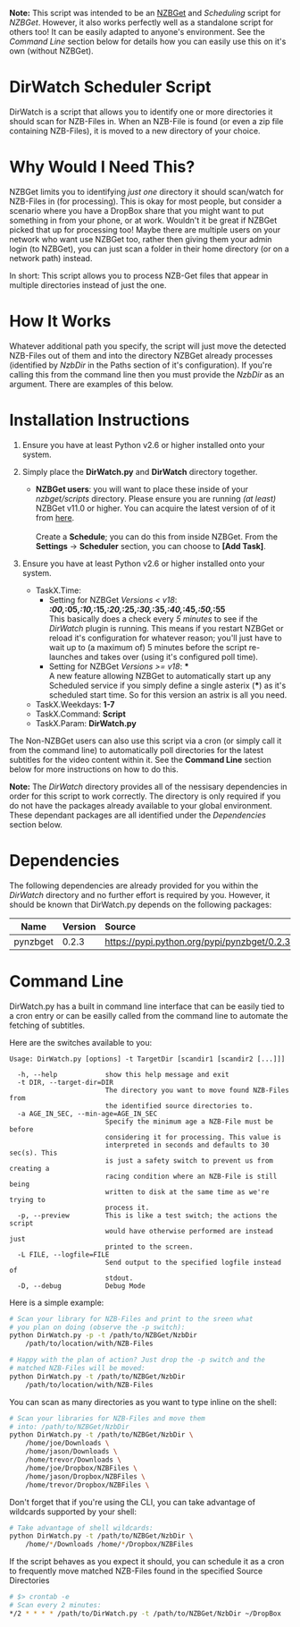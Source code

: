 __Note:__ This script was intended to be an [NZBGet](http://nzbget.net) and _Scheduling_
script for _NZBGet_. However, it also works perfectly well as a standalone script for others too! It can be easily adapted to anyone's environment.
See the _Command Line_ section below for details how you can easily use this on it's own (without NZBGet).

DirWatch Scheduler Script
========================
DirWatch is a script that allows you to identify one or more directories it
should scan for NZB-Files in. When an NZB-File is found (or even a zip file
containing NZB-Files), it is moved to a new directory of your choice.

Why Would I Need This?
======================
NZBGet limits you to identifying _just one_ directory it should scan/watch for
NZB-Files in (for processing). This is okay for most people, but consider a
scenario where you have a DropBox share that you might want to put something in
from your phone, or at work.  Wouldn't it be great if NZBGet picked that up for
processing too!  Maybe there are multiple users on your network who want use
NZBGet too, rather then giving them your admin login (to NZBGet), you can just
scan a folder in their home directory (or on a network path) instead.

In short: This script allows you to process NZB-Get files that appear in multiple
directories instead of just the one.

How It Works
============
Whatever additional path you specify, the script will just move the detected NZB-Files
out of them and into the directory NZBGet already processes (identified by _NzbDir_ in
the Paths section of it's configuration). If you're calling this from the command line
then you must provide the _NzbDir_ as an argument. There are examples of this below.

Installation Instructions
=========================
1. Ensure you have at least Python v2.6 or higher installed onto your system.
2. Simply place the __DirWatch.py__ and __DirWatch__ directory together.
   * __NZBGet users__: you will want to place these inside of your _nzbget/scripts_ directory. Please ensure you are running _(at least)_ NZBGet v11.0 or higher. You can acquire the latest version of of it from [here](http://nzbget.net/download). <br/><br/>Create a __Schedule__; you can do this from inside NZBGet. From the __Settings__ -> __Scheduler__ section, you can choose to __[Add Task]__.

1. Ensure you have at least Python v2.6 or higher installed onto your system.
   * TaskX.Time:
      * Setting for NZBGet _Versions < v18_: __*:00,*:05,*:10,*:15,*:20,*:25,*:30,*:35,*:40,*:45,*:50,*:55__ <br/> This basically does a check every _5 minutes_ to see if the _DirWatch_ plugin is running. This means if you restart NZBGet or reload it's configuration for whatever reason; you'll just have to wait up to (a maximum of) 5 minutes before the script re-launches and takes over (using it's configured poll time).
      * Setting for NZBGet _Versions >= v18_: __*__<br/> A new feature allowing NZBGet to automatically start up any Scheduled service if you simply define a single asterix (__*__) as it's scheduled start time. So for this version an astrix is all you need.
   * TaskX.Weekdays: __1-7__
   * TaskX.Command: __Script__
   * TaskX.Param: __DirWatch.py__

The Non-NZBGet users can also use this script via a cron (or simply call it
from the command line) to automatically poll directories for the latest
subtitles for the video content within it. See the __Command Line__ section
below for more instructions on how to do this.

**Note:** The _DirWatch_ directory provides all of the nessisary dependencies
in order for this script to work correctly. The directory is only required
if you do not have the packages already available to your global
environment. These dependant packages are all identified under the
_Dependencies_ section below.

Dependencies
============
The following dependencies are already provided for you within the
_DirWatch_ directory and no further effort is required by you. However, it
should be known that DirWatch.py depends on the following packages:

| Name                         | Version | Source                                                                               |
| ---------------------------- |:------- |:------------------------------------------------------------------------------------ |
| pynzbget                     | 0.2.3   | https://pypi.python.org/pypi/pynzbget/0.2.3                                          |

Command Line
============
DirWatch.py has a built in command line interface that can be easily tied
to a cron entry or can be easilly called from the command line to automate
the fetching of subtitles.

Here are the switches available to you:
```
Usage: DirWatch.py [options] -t TargetDir [scandir1 [scandir2 [...]]]

  -h, --help            show this help message and exit
  -t DIR, --target-dir=DIR
                        The directory you want to move found NZB-Files from
                        the identified source directories to.
  -a AGE_IN_SEC, --min-age=AGE_IN_SEC
                        Specify the minimum age a NZB-File must be before
                        considering it for processing. This value is
                        interpreted in seconds and defaults to 30 sec(s). This
                        is just a safety switch to prevent us from creating a
                        racing condition where an NZB-File is still being
                        written to disk at the same time as we're trying to
                        process it.
  -p, --preview         This is like a test switch; the actions the script
                        would have otherwise performed are instead just
                        printed to the screen.
  -L FILE, --logfile=FILE
                        Send output to the specified logfile instead of
                        stdout.
  -D, --debug           Debug Mode

```

Here is a simple example:
```bash
# Scan your library for NZB-Files and print to the sreen what
# you plan on doing (observe the -p switch):
python DirWatch.py -p -t /path/to/NZBGet/NzbDir 
	/path/to/location/with/NZB-Files

# Happy with the plan of action? Just drop the -p switch and the
# matched NZB-Files will be moved:
python DirWatch.py -t /path/to/NZBGet/NzbDir 
	/path/to/location/with/NZB-Files

```

You can scan as many directories as you want to type inline on the shell:
```bash
# Scan your libraries for NZB-Files and move them
# into: /path/to/NZBGet/NzbDir
python DirWatch.py -t /path/to/NZBGet/NzbDir \
	/home/joe/Downloads \
	/home/jason/Downloads \
	/home/trevor/Downloads \
	/home/joe/Dropbox/NZBFiles \
	/home/jason/Dropbox/NZBFiles \
	/home/trevor/Dropbox/NZBFiles \
```

Don't forget that if you're using the CLI, you can take advantage of wildcards
supported by your shell:
```bash
# Take advantage of shell wildcards:
python DirWatch.py -t /path/to/NZBGet/NzbDir \
	/home/*/Downloads /home/*/Dropbox/NZBFiles
```

If the script behaves as you expect it should, you can schedule it as a cron
to frequently move matched NZB-Files found in the specified Source Directories
```bash
# $> crontab -e
# Scan every 2 minutes:
*/2 * * * * /path/to/DirWatch.py -t /path/to/NZBGet/NzbDir ~/DropBox
```
